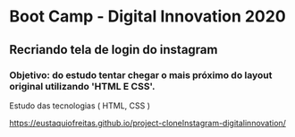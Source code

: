 <h1>Boot Camp - Digital Innovation 2020 </h1>

<h2> Recriando tela de login do instagram  </h2>
<h3> <strong> Objetivo:  </strong>do estudo tentar chegar o mais próximo do layout original utilizando 'HTML E CSS'.  </h3>

<p> Estudo das tecnologias ( HTML, CSS ) </p>

<a href="https://eustaquiofreitas.github.io/project-cloneInstagram-digitalinnovation/" target="_blank">
    https://eustaquiofreitas.github.io/project-cloneInstagram-digitalinnovation/
</a>

